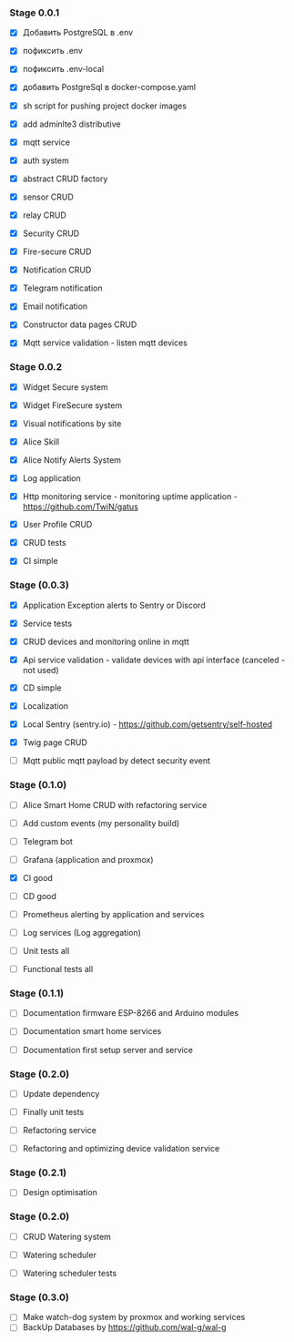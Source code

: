 ### Stage 0.0.1

- [x] Добавить PostgreSQL в .env
- [x] пофиксить .env
- [x] пофиксить .env-local
- [x] добавить PostgreSql в docker-compose.yaml
- [x] sh script for pushing project docker images
- [x] add adminlte3 distributive
- [x] mqtt service
- [x] auth system
- [x] abstract CRUD factory
- [x] sensor CRUD
- [x] relay CRUD
- [x] Security CRUD
- [x] Fire-secure CRUD
- [x] Notification CRUD
- [x] Telegram notification
- [x] Email notification
- [x] Constructor data pages CRUD
- [x] Mqtt service validation - listen mqtt devices


### Stage 0.0.2

- [x] Widget Secure system
- [x] Widget FireSecure system
- [x] Visual notifications by site
- [x] Alice Skill
- [x] Alice Notify Alerts System
- [x] Log application
- [x] Http monitoring service - monitoring uptime application - https://github.com/TwiN/gatus
- [x] User Profile CRUD
- [x] CRUD tests
- [x] CI simple


### Stage (0.0.3)

- [x] Application Exception alerts to Sentry or Discord
- [x] Service tests
- [x] CRUD devices and monitoring online in mqtt
- [x] Api service validation - validate devices with api interface (canceled - not used)
- [x] CD simple
- [x] Localization
- [x] Local Sentry (sentry.io) - https://github.com/getsentry/self-hosted
- [x] Twig page CRUD
- [ ] Mqtt public mqtt payload by detect security event


### Stage (0.1.0)

- [ ] Alice Smart Home CRUD with refactoring service
- [ ] Add custom events (my personality build)
- [ ] Telegram bot
- [ ] Grafana (application and proxmox)
- [x] CI good
- [ ] CD good
- [ ] Prometheus alerting by application and services
- [ ] Log services (Log aggregation)
- [ ] Unit tests all
- [ ] Functional tests all


### Stage (0.1.1)

- [ ] Documentation firmware ESP-8266 and Arduino modules
- [ ] Documentation smart home services
- [ ] Documentation first setup server and service


### Stage (0.2.0)

- [ ] Update dependency
- [ ] Finally unit tests
- [ ] Refactoring service
- [ ] Refactoring and optimizing device validation service


### Stage (0.2.1)

- [ ] Design optimisation


### Stage (0.2.0)

- [ ] CRUD Watering system
- [ ] Watering scheduler
- [ ] Watering scheduler tests


### Stage (0.3.0)

- [ ] Make watch-dog system by proxmox and working services
- [ ] BackUp Databases by https://github.com/wal-g/wal-g